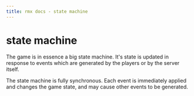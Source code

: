 ```yaml
---
title: rmx docs - state machine
---
```


# state machine

The game is in essence a big state machine. It's state is updated in response
to events which are generated by the players or by the server itself.

The state machine is fully synchronous. Each event is immediately applied and
changes the game state, and may cause other events to be generated.
